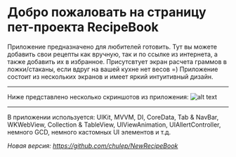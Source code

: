 # Добро пожаловать на страницу пет-проекта RecipeBook
Приложение предназначено для любителей готовить. Тут вы можете добавить свои рецепты как вручную, так и по ссылке из интернета, а также добавить их в избранное.
Присутсвтует экран расчета граммов в ложки/стаканы, если вдруг на вашей кухне нет весов =)
Приложение состоит из нескольких экранов и имеет яркий интуитивный дизайн. 
___
Ниже представлено несколько скриншотов из приложения:
![alt text](https://lh3.googleusercontent.com/pw/AL9nZEVj3eQuzYrYPWxtvicCKUd9f2SotiuONRp-MFPori-g2lQbHQTkmINBTkxO6kL_hbmfHkNZfg8MDZtuEAJr2-BLN8JwcecQ4axSQjjX_S2W8DKrsFAbf01GxfkseIllU4d0IRAgVrFRLtFeYjjNmjKz=w2400-h1280-no?authuser=0)
___
В приложении используется: UIKit, MVVM, DI, CoreData, Tab & NavBar, WKWebView, Collection & TableView, UIViewAnimation, UIAllertController, немного GCD, немного кастомных UI элементов и т.д.

_Новая версия: https://github.com/chulep/NewRecipeBook_
